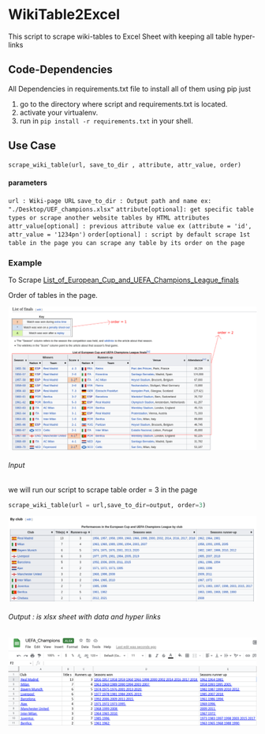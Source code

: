 # WikiTable2Excel

This script to scrape wiki-tables to Excel Sheet with keeping all table hyper-links

## Code-Dependencies

All Dependencies in requirements.txt file to install all of them using pip just 

1. go to the directory where script and requirements.txt is located.
2. activate your virtualenv.
3. run in  `pip install -r requirements.txt` in your shell.

## Use Case

```python
scrape_wiki_table(url, save_to_dir , attribute, attr_value, order)
```

#### parameters

`url : Wiki-page URL`
`save_to_dir : Output path and name ex: "./Desktop/UEF_champions.xlsx"`
`attribute[optional]: get specific table types or scrape another website tables by HTML attributes`
`attr_value[optional] : previous attribute value ex (attribute = 'id', attr_value = '1234pn')`
`order[optional] : script by default scrape 1st table in the page you can scrape any table by its order on the page`

### Example

To Scrape [List_of_European_Cup_and_UEFA_Champions_League_finals](https://en.wikipedia.org/wiki/List_of_European_Cup_and_UEFA_Champions_League_finals)

Order of tables in the page.

![screen](readme_screenshots/screen.png)



###### Input

we will run our script to scrape table order = 3 in the page

```python
scrape_wiki_table(url = url,save_to_dir=output, order=3)
```

![screen2](readme_screenshots/screen2.png)



###### Output : is xlsx sheet with data and hyper links 

![screen3](readme_screenshots/screen3.png)

